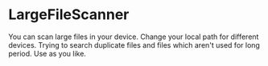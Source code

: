 # LargeFileScanner
You can scan large files in your device. Change your local path for different devices. Trying to search duplicate files and files which aren't used for long period. Use as you like.
